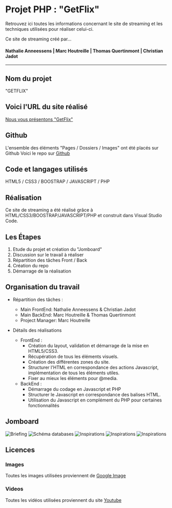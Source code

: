 
# Projet PHP : "GetFlix"

Retrouvez ici toutes les informations concernant le site de streaming et les techniques utilisées pour réaliser celui-ci.

Ce site de streaming créé par...<br>
#### Nathalie Anneessens | Marc Houtreille | Thomas Quertinmont | Christian Jadot

***

## Nom du projet

"GETFLIX"

## Voici l'URL du site réalisé
[Nous vous présentons "GetFlix"](https://MarcHoutreille.github.io/getflix/)

## Github
L'ensemble des éléments "Pages / Dossiers / Images" ont été placés sur Github
Voici le repo sur [Github](https://github.com/MarcHoutreille/getflix)


## Code et langages utilisés
HTML5 / CSS3 / BOOSTRAP / JAVASCRIPT / PHP

## Réalisation
Ce site de streaming a été réalisé grâce à HTML/CSS3/BOOSTRAP/JAVASCRIPT/PHP et construit dans Visual Studio Code.

## Les Étapes
1. Etude du projet et création du "Jomboard"
2. Discussion sur le travail à réaliser
3. Répartition des tâches Front / Back
4. Création du repo
5. Démarrage de la réalisation

## Organisation du travail
- Répartition des tâches :
  - Main FrontEnd: Nathalie Anneessens & Christian Jadot
  - Main BackEnd: Marc Houtreille & Thomas Quertinmont
  - Project Manager: Marc Houtreille

- Détails des réalisations
  - FrontEnd :
    - Création du layout, validation et démarrage de la mise en HTML5/CSS3.
    - Récupération de tous les éléments visuels.
    - Création des différentes zones du site.
    - Structurer l'HTML en correspondance des actions Javascript, implémentation de tous les éléments utiles.
    - Fixer au mieux les éléments pour @media.
  - BackEnd :
    - Démarrage du codage en Javascript et PHP
    - Structurer le Javascript en correspondance des balises HTML.
    - Utilisation du Javascript en complément du PHP pour certaines fonctionnalités

## Jomboard
![Briefing](images/readme/getflix-briefing.png)
![Schéma databases](images/readme/getflix-databases.png)
![Inspirations](images/readme/getflix-inspirations-1.png)
![Inspirations](images/readme/getflix-inspirations-2.png)
![Inspirations](images/readme/getflix-inspirations-3.png)




## Licences
### Images
Toutes les images utilisées proviennent de [Google Image](https://www.google.com/imghp?hl=fr)

### Videos
Toutes les vidéos utilisées proviennent du site [Youtube](https://www.youtube.com) 

